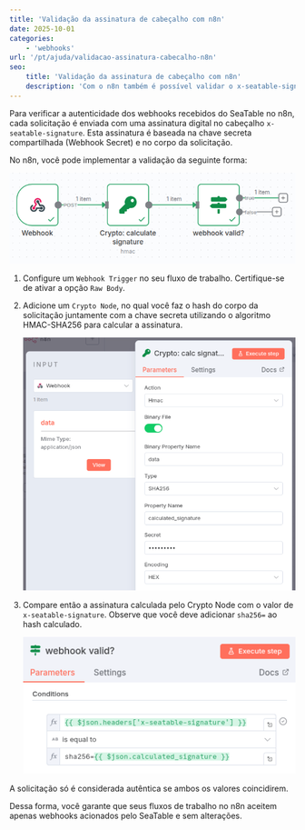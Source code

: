 ```yaml
---
title: 'Validação da assinatura de cabeçalho com n8n'
date: 2025-10-01
categories:
    - 'webhooks'
url: '/pt/ajuda/validacao-assinatura-cabecalho-n8n'
seo:
    title: 'Validação da assinatura de cabeçalho com n8n'
    description: 'Com o n8n também é possível validar o x-seatable-signature de um webhook. Aqui descrevemos o procedimento no n8n.'
---
```


Para verificar a autenticidade dos webhooks recebidos do SeaTable no n8n, cada solicitação é enviada com uma assinatura digital no cabeçalho `x-seatable-signature`. Esta assinatura é baseada na chave secreta compartilhada (Webhook Secret) e no corpo da solicitação.

No n8n, você pode implementar a validação da seguinte forma:

![n8n Workflow](n8n-signature-validierung.png)

1. Configure um `Webhook Trigger` no seu fluxo de trabalho. Certifique-se de ativar a opção `Raw Body`.
2. Adicione um `Crypto Node`, no qual você faz o hash do corpo da solicitação juntamente com a chave secreta utilizando o algoritmo HMAC-SHA256 para calcular a assinatura.

    ![Crypto Node](n8n-crypto.png)

3. Compare então a assinatura calculada pelo Crypto Node com o valor de `x-seatable-signature`. Observe que você deve adicionar `sha256=` ao hash calculado.

    ![Validação da assinatura](signature-valid.png)

A solicitação só é considerada autêntica se ambos os valores coincidirem.

Dessa forma, você garante que seus fluxos de trabalho no n8n aceitem apenas webhooks acionados pelo SeaTable e sem alterações.
